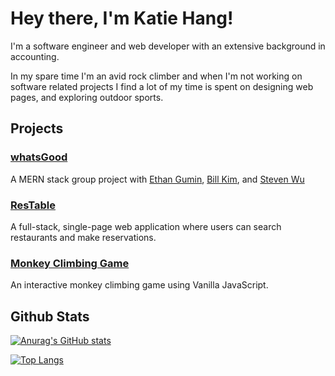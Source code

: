 # Hey there, I'm Katie Hang!
I'm a software engineer and web developer with an extensive background in accounting.

In my spare time I'm an avid rock climber and when I'm not working on software related projects I find a lot of my time is spent on designing web pages, and exploring outdoor sports.

## Projects

### [whatsGood](https://whats-good-now.herokuapp.com/#/)
A MERN stack group project with [Ethan Gumin](https://github.com/ethangumin), [Bill Kim](https://github.com/YWBK), and [Steven Wu](https://github.com/swusteven)

### [ResTable](https://restable-fsp.herokuapp.com/#/)
A full-stack, single-page web application where users can search restaurants and make reservations.

### [Monkey Climbing Game](https://johnda911.github.io/Climbing_Game_Project/)
An interactive monkey climbing game using Vanilla JavaScript.

## Github Stats

[![Anurag's GitHub stats](https://github-readme-stats.vercel.app/api?username=johnda911&show_icons=true&theme=radical&hide=issues)](https://github.com/anuraghazra/github-readme-stats)

[![Top Langs](https://github-readme-stats.vercel.app/api/top-langs/?username=johnda911&layout=compact&theme=radical)](https://github.com/anuraghazra/github-readme-stats)
